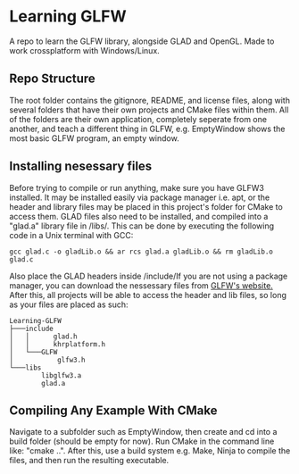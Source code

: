 # Learning GLFW
A repo to learn the GLFW library, alongside GLAD and OpenGL. Made to work crossplatform with Windows/Linux.

## Repo Structure
The root folder contains the gitignore, README, and license files, along with several folders that have their own projects and CMake files within them. All of the folders are their own application, completely seperate from one another, and teach a different thing in GLFW, e.g. EmptyWindow shows the most basic GLFW program, an empty window.

## Installing nesessary files

Before trying to compile or run anything, make sure you have GLFW3 installed. It may be installed easily via package manager i.e. apt, or the header and library files may be placed in this project's folder for CMake to access them. GLAD files also need to be installed, and compiled into a "glad.a" library file in /libs/. This can be done by executing the following code in a Unix terminal with GCC:

``` gcc glad.c -o gladLib.o && ar rcs glad.a gladLib.o && rm gladLib.o glad.c ```

Also place the GLAD headers inside /include/If you are not using a package manager, you can download the nessessary files from [GLFW's website.](https://www.glfw.org/download.html) After this, all projects will be able to access the header and lib files, so long as your files are placed as such:

```
Learning-GLFW
├───include
│   │      glad.h
│   │      khrplatform.h
│   └───GLFW
│           glfw3.h
└───libs
        libglfw3.a
        glad.a
```

## Compiling Any Example With CMake

Navigate to a subfolder such as EmptyWindow, then create and cd into a build folder (should be empty for now). Run CMake in the command line like: "cmake ..". After this, use a build system e.g. Make, Ninja to compile the files, and then run the resulting executable.